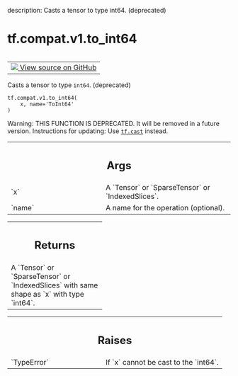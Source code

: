 description: Casts a tensor to type int64. (deprecated)

<div itemscope itemtype="http://developers.google.com/ReferenceObject">
<meta itemprop="name" content="tf.compat.v1.to_int64" />
<meta itemprop="path" content="Stable" />
</div>

# tf.compat.v1.to_int64

<!-- Insert buttons and diff -->

<table class="tfo-notebook-buttons tfo-api nocontent" align="left">
<td>
  <a target="_blank" href="https://github.com/tensorflow/tensorflow/blob/r2.4/tensorflow/python/ops/math_ops.py#L1065-L1082">
    <img src="https://www.tensorflow.org/images/GitHub-Mark-32px.png" />
    View source on GitHub
  </a>
</td>
</table>



Casts a tensor to type `int64`. (deprecated)

<pre class="devsite-click-to-copy prettyprint lang-py tfo-signature-link">
<code>tf.compat.v1.to_int64(
    x, name='ToInt64'
)
</code></pre>



<!-- Placeholder for "Used in" -->

Warning: THIS FUNCTION IS DEPRECATED. It will be removed in a future version.
Instructions for updating:
Use <a href="../../../tf/cast.md"><code>tf.cast</code></a> instead.

<!-- Tabular view -->
 <table class="responsive fixed orange">
<colgroup><col width="214px"><col></colgroup>
<tr><th colspan="2"><h2 class="add-link">Args</h2></th></tr>

<tr>
<td>
`x`
</td>
<td>
A `Tensor` or `SparseTensor` or `IndexedSlices`.
</td>
</tr><tr>
<td>
`name`
</td>
<td>
A name for the operation (optional).
</td>
</tr>
</table>



<!-- Tabular view -->
 <table class="responsive fixed orange">
<colgroup><col width="214px"><col></colgroup>
<tr><th colspan="2"><h2 class="add-link">Returns</h2></th></tr>
<tr class="alt">
<td colspan="2">
A `Tensor` or `SparseTensor` or `IndexedSlices` with same shape as `x` with
type `int64`.
</td>
</tr>

</table>



<!-- Tabular view -->
 <table class="responsive fixed orange">
<colgroup><col width="214px"><col></colgroup>
<tr><th colspan="2"><h2 class="add-link">Raises</h2></th></tr>

<tr>
<td>
`TypeError`
</td>
<td>
If `x` cannot be cast to the `int64`.
</td>
</tr>
</table>

